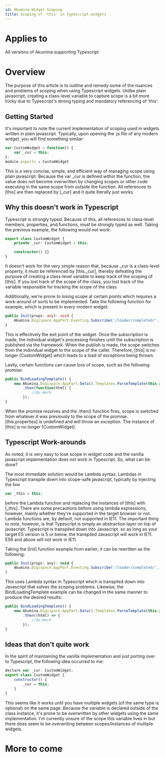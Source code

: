 ```yaml
---
id: Akumina-Widget-Scoping
title: Scoping of 'this' in Typescript widgets
---
```


# Applies to
All versions of Akumina supporting Typescript

# Overview
The purpose of this article is to outline and remedy some of the nuances and problems of scoping when using Typescript widgets. Unlike plain javascript, creating a class-level variable to capture scope is a bit more tricky due to Typescript's strong typing and mandatory referencing of 'this'.

## Getting Started

It's important to note the current implementation of scoping used in widgets written in plain javascript. Typically, upon opening the .js file of any modern widget, you will find something similar:

```javascript
var CustomWidget = function() {
    var _cur = this;
};
module.exports = CustomWidget
```

This is a very concise, simple, and efficient way of managing scope using plain javascript. Because the var _cur is defined within the function, the value does not become overwritten by changing scopes or other code executing in the same scope from outside the function. All references to [this] are then replaced by [_cur] and it quite literally just works.


## Why this doesn't work in Typescript

Typescript is strongly typed. Because of this, all references to class-level members, properties, and functions, must be strongly typed as well. Taking the previous example, the following would not work:

```typescript
export class CustomWidget {
    private _cur: CustomWidget = this;

    constructor() {}
}
```

It doesn't work for the very simple reason that, because _cur is a class-level property, it must be referenced by [this._cur], thereby defeating the purpose of creating a class-level variable to keep track of the scoping of [this]. If you lost track of the scope of the class, you lost track of the variable responsible for tracking the scope of the class.

Additionally, we're prone to losing scope at certain points which requires a work-around of sorts to be implemented. Take the following function for example, which is present in every modern widget:

```typescript
public Init(props: any): void {
    Akumina.Digispace.AppPart.Eventing.Subscribe('/loader/completed/', this.Render, this.properties.SenderId);
}
```

This is effectively the exit point of the widget. Once the subscription is made, the individual widget's processing finishes until the subscription is published via the framework. When the publish is made, the scope switches from the individual widget to the scope of the caller. Therefore, [this] is no longer [CustomWidget] which leads to a load of exceptions being thrown.

Lastly, certain functions can cause loss of scope, such as the following promise:

```typescript
public BindLoadingTemplate() {
    new Akumina.Digispace.AppPart.Data().Templates.ParseTemplate(this.properties.DisplayTemplateUrl, { Loading: true })
        .then(function(html) {
            //Do Work
        });
}
```

When the promise resolves and the .then() function fires, scope is switched from whatever it was previously to the scope of the promise. [this.properties] is undefined and will throw an exception. The instance of [this] is no longer [CustomWidget].


## Typescript Work-arounds

As noted, it is very easy to lose scope in widget code and the vanilla javascript implementation does not work in Typescript. So, what can be done?

The most immediate solution would be Lambda syntax. Lambdas in Typescript transpile down into scope-safe javascript, typically by injecting the line

```javascript
var _this = this;
```

before the Lambda function and replacing the instances of [this] with [_this]. There are some precautions before using lambda expressions, however, mainly whether they're supported in the target browser or not. Lambda functions are, by default, not supported in IE11. The important thing to note, however, is that Typescript is simply an abstraction layer on top of javascript. Typescript is transpiled down into Javascript, so as long as your target ES version is 5 or below, the transpiled Javascript will work in IE11. ES6 and above will not work in IE11.

Taking the [Init] function example from earlier, it can be rewritten as the following:

```javascript
public Init(props: any): void {
    Akumina.Digispace.AppPart.Eventing.Subscribe('/loader/completed/', () => { this.Render() }, this.properties.SenderId);
}
```

This uses Lambda syntax in Typescript which is transpiled down into Javascript that solves the scoping problems. Likewise, the BindLoadingTemplate example can be changed in the same manner to produce the desired results:

```javascript
public BindLoadingTemplate() {
    new Akumina.Digispace.AppPart.Data().Templates.ParseTemplate(this.properties.DisplayTemplateUrl, { Loading: true })
        .then((html) => {
            //Do Work
        });
}
```


## Ideas that don't quite work

In the spirit of maintaining the vanilla implementation and just porting over to Typescript, the following idea occurred to me:

```javascript
declare var _cur: CustomWidget;
export class CustomWidget {
    constructor() {
        _cur = this;
    }
}
```

This seems like it works until you have multiple widgets (of the same type is optional) on the same page. Because the variable is declared outside of the class instance, it's prone to be overwritten by other widgets using the same implementation. I'm currently unsure of the scope this variable lives in but there does seem to be overwriting between scopes/instances of multiple widgets.


# More to come